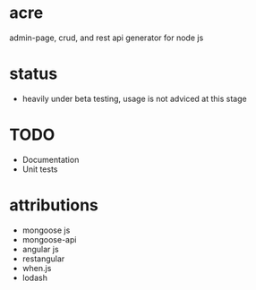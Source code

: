 acre
====

admin-page, crud, and rest api generator for node js

status
======

* heavily under beta testing, usage is not adviced at this stage

TODO
====

* Documentation 
* Unit tests


attributions
============

* mongoose js
* mongoose-api
* angular js
* restangular
* when.js
* lodash